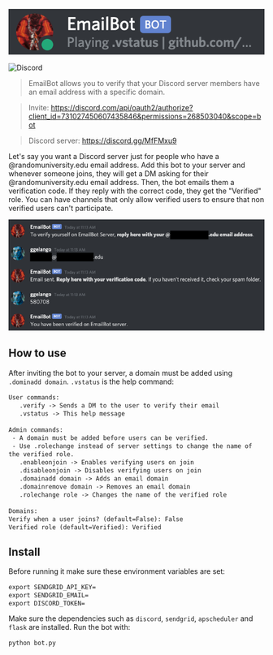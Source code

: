 <p align="center">
  <img src="docs/emailbot.png" />
</p>

![Discord](https://img.shields.io/discord/731028346569228288)

> EmailBot allows you to verify that your Discord server members have an email address with a specific domain.

> Invite: https://discord.com/api/oauth2/authorize?client_id=731027450607435846&permissions=268503040&scope=bot

> Discord server: https://discord.gg/MfFMxu9

Let's say you want  a Discord server just for people who have a @randomuniversity.edu email address. Add this bot to your server and whenever someone joins, they will get a DM asking for their @randomuniversity.edu email address. Then, the bot emails them a verification code. If they reply with the correct code, they get the "Verified" role. You can have channels that only allow verified users to ensure that non verified users can't participate.

<p align="center">
  <img src="docs/screenshot.png" />
</p>

## How to use

After inviting the bot to your server, a domain must be added using `.dominadd domain`. `.vstatus` is the help command:

```
User commands: 
   .verify -> Sends a DM to the user to verify their email
   .vstatus -> This help message

Admin commands: 
 - A domain must be added before users can be verified.
 - Use .rolechange instead of server settings to change the name of the verified role.
   .enableonjoin -> Enables verifying users on join
   .disableonjoin -> Disables verifying users on join
   .domainadd domain -> Adds an email domain
   .domainremove domain -> Removes an email domain
   .rolechange role -> Changes the name of the verified role

Domains: 
Verify when a user joins? (default=False): False
Verified role (default=Verified): Verified
```

## Install

Before running it make sure these environment variables are set:

```
export SENDGRID_API_KEY=
export SENDGRID_EMAIL=
export DISCORD_TOKEN=
```

Make sure the dependencies such as `discord`, `sendgrid`, `apscheduler` and `flask` are installed. Run the bot with:

```
python bot.py
```
